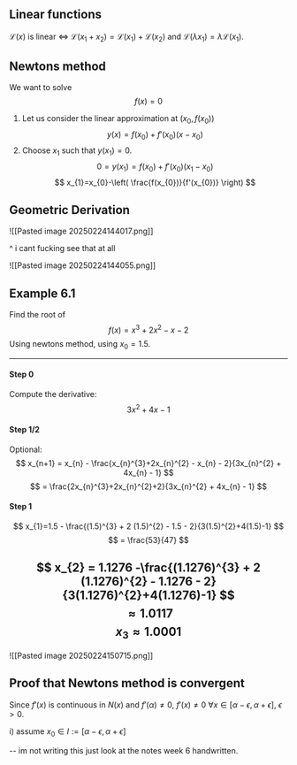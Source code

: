 
## Linear functions

$\mathcal{L}(x)$ is linear $\iff$ $\mathcal{L}(x_{1}+x_{2}) = \mathcal{L}(x_{1}) + \mathcal{L}(x_{2})$ and $\mathcal{L}(\lambda x_{1}) = \lambda \mathcal{L}(x_{1})$.

## Newtons method

We want to solve $$
f(x) = 0
$$
1. Let us consider the linear approximation at $(x_{0}, f(x_{0}))$ $$
y(x) = f(x_{0}) + f'(x_{0})(x-x_{0})
$$
2. Choose $x_{1}$ such that $y(x_{1}) = 0$. $$
0 = y(x_{1}) = f(x_{0}) + f'(x_{0}) (x_{1}-x_{0})
$$
$$
x_{1}=x_{0}-\left( \frac{f(x_{0})}{f'(x_{0})} \right)
$$

## Geometric Derivation

![[Pasted image 20250224144017.png]]

^ i cant fucking see that at all 

![[Pasted image 20250224144055.png]]


## Example 6.1

Find the root of $$
f(x) = x^{3} + 2x^{2} - x -2
$$
Using newtons method, using $x_{0} = 1.5$.

---

#### Step 0

Compute the derivative: $$
3x^{2} + 4x - 1
$$
#### Step 1/2

Optional: $$
x_{n+1} = x_{n} - \frac{x_{n}^{3}+2x_{n}^{2} - x_{n} - 2}{3x_{n}^{2} + 4x_{n} - 1}
$$
$$
= \frac{2x_{n}^{3}+2x_{n}^{2}+2}{3x_{n}^{2} + 4x_{n} - 1}
$$
#### Step 1

$$
x_{1}=1.5 - \frac{(1.5)^{3} + 2 (1.5)^{2} - 1.5 - 2}{3(1.5)^{2}+4(1.5)-1}
$$
$$
= \frac{53}{47}
$$

$$
x_{2} = 1.1276 -\frac{(1.1276)^{3} + 2 (1.1276)^{2} - 1.1276 - 2}{3(1.1276)^{2}+4(1.1276)-1}
$$
$$
\approx 1.0117
$$
$$
x_{3} \approx 1.0001
$$
---

![[Pasted image 20250224150715.png]]

## Proof that Newtons method is convergent

Since $f'(x)$ is continuous in $N(x)$ and $f'(\alpha) \neq 0$, $f'(x) \neq 0$ $\forall x \in [\alpha - \epsilon, \alpha + \epsilon]$, $\epsilon > 0$.

i) assume $x_{0} \in I := [\alpha - \epsilon, \alpha +\epsilon ]$

-- im not writing this just look at the notes week  6 handwritten.
